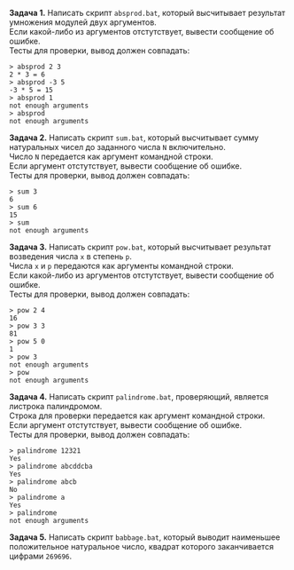 **Задача 1.** Написать скрипт `absprod.bat`, который высчитывает результат умножения модулей двух аргументов.\
Если какой-либо из аргументов отстутствует, вывести сообщение об ошибке.\
Тесты для проверки, вывод должен совпадать:
```
> absprod 2 3
2 * 3 = 6
> absprod -3 5
-3 * 5 = 15
> absprod 1
not enough arguments
> absprod
not enough arguments
```

**Задача 2.** Написать скрипт `sum.bat`, который высчитывает сумму натуральных чисел до заданного числа `N` включительно.\
Число `N` передается как аргумент командной строки.\
Если аргумент отстутствует, вывести сообщение об ошибке.\
Тесты для проверки, вывод должен совпадать:
```
> sum 3
6
> sum 6
15
> sum
not enough arguments
```

**Задача 3.** Написать скрипт `pow.bat`, который высчитывает результат возведения числа `x` в степень  `p`.\
Числа `x` и `p` передаются как аргументы командной строки.\
Если какой-либо из аргументов отстутствует, вывести сообщение об ошибке.\
Тесты для проверки, вывод должен совпадать:
```
> pow 2 4
16
> pow 3 3
81
> pow 5 0
1
> pow 3
not enough arguments
> pow
not enough arguments
```

**Задача 4.** Написать скрипт `palindrome.bat`, проверяющий, является листрока палиндромом.\
Строка для проверки передается как аргумент командной строки.\
Если аргумент отстутствует, вывести сообщение об ошибке.\
Тесты для проверки, вывод должен совпадать:
```
> palindrome 12321
Yes
> palindrome abcddcba
Yes
> palindrome abcb
No
> palindrome a
Yes
> palindrome
not enough arguments
```

**Задача 5.** Написать скрипт `babbage.bat`, который выводит наименьшее положительное натуральное число, квадрат которого заканчивается цифрами `269696`.
